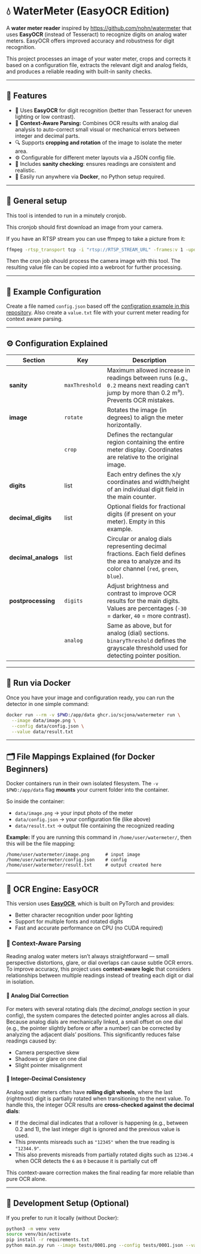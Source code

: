 # 💧 WaterMeter (EasyOCR Edition)

A **water meter reader** inspired by https://github.com/nohn/watermeter that uses **EasyOCR** (instead of Tesseract) to recognize digits on analog water meters. EasyOCR offers improved accuracy and robustness for digit recognition.

This project processes an image of your water meter, crops and corrects it based on a configuration file, extracts the relevant digit and analog fields, and produces a reliable reading with built-in sanity checks.

---

## 🚀 Features

* 🧠 Uses **EasyOCR** for digit recognition (better than Tesseract for uneven lighting or low contrast).
* 🔄 **Context-Aware Parsing:** Combines OCR results with analog dial analysis to auto-correct small visual or mechanical errors between integer and decimal parts.
* 🔍 Supports **cropping and rotation** of the image to isolate the meter area.
* ⚙️ Configurable for different meter layouts via a JSON config file.
* 🧮 Includes **sanity checking**: ensures readings are consistent and realistic.
* 🐳 Easily run anywhere via **Docker**, no Python setup required.

---

## 🔧 General setup

This tool is intended to run in a minutely cronjob. 

This cronjob should first download an image from your camera.

If you have an RTSP stream you can use ffmpeg to take a picture from it:
```sh
ffmpeg -rtsp_transport tcp -i "rtsp://RTSP_STREAM_URL" -frames:v 1 -update 1 -q:v 2 -y /output/path/for/image.png
```

Then the cron job should process the camera image with this tool. The resulting value file can be copied into a webroot for further processing.

---

## 🧩 Example Configuration

Create a file named `config.json` based off the [configration example in this repository](./config-example.json). Also create a `value.txt` file with your current meter reading for context aware parsing.

---

## ⚙️ Configuration Explained

| Section             | Key            | Description                                                                                                                                     |
| ------------------- | -------------- | ----------------------------------------------------------------------------------------------------------------------------------------------- |
| **sanity**          | `maxThreshold` | Maximum allowed increase in readings between runs (e.g., `0.2` means next reading can’t jump by more than 0.2 m³). Prevents OCR mistakes.       |
| **image**           | `rotate`       | Rotates the image (in degrees) to align the meter horizontally.                                                                                 |
|                     | `crop`         | Defines the rectangular region containing the entire meter display. Coordinates are relative to the original image.                             |
| **digits**          | list           | Each entry defines the x/y coordinates and width/height of an individual digit field in the main counter.                                       |
| **decimal_digits**  | list           | Optional fields for fractional digits (if present on your meter). Empty in this example.                                                        |
| **decimal_analogs** | list           | Circular or analog dials representing decimal fractions. Each field defines the area to analyze and its color channel (`red`, `green`, `blue`). |
| **postprocessing**  | `digits`       | Adjust brightness and contrast to improve OCR results for the main digits. Values are percentages (`-30` = darker, `40` = more contrast).       |
|                     | `analog`       | Same as above, but for analog (dial) sections. `binaryThreshold` defines the grayscale threshold used for detecting pointer position.           |

---

## 🐳 Run via Docker

Once you have your image and configuration ready, you can run the detector in one simple command:

```bash
docker run --rm -v $PWD:/app/data ghcr.io/scjona/watermeter run \
  --image data/image.png \
  --config data/config.json \
  --value data/result.txt
```

---

## 🗂️ File Mappings Explained (for Docker Beginners)

Docker containers run in their own isolated filesystem.
The `-v $PWD:/app/data` flag **mounts** your current folder into the container.

So inside the container:

* `data/image.png` → your input photo of the meter
* `data/config.json` → your configuration file (like above)
* `data/result.txt` → output file containing the recognized reading

**Example:**
If you are running this command in `/home/user/watermeter/`, then this will be the file mapping:

```
/home/user/watermeter/image.png      # input image
/home/user/watermeter/config.json    # config
/home/user/watermeter/result.txt     # output created here
```

---

## 🧠 OCR Engine: EasyOCR

This version uses [**EasyOCR**](https://github.com/JaidedAI/EasyOCR), which is built on PyTorch and provides:

* Better character recognition under poor lighting
* Support for multiple fonts and rotated digits
* Fast and accurate performance on CPU (no CUDA required)

### 🔹 Context-Aware Parsing

Reading analog water meters isn’t always straightforward — small perspective distortions, glare, or dial overlaps can cause subtle OCR errors.
To improve accuracy, this project uses **context-aware logic** that considers relationships between multiple readings instead of treating each digit or dial in isolation.

#### 🔹 Analog Dial Correction

For meters with several rotating dials (the *decimal_analogs* section in your config), the system compares the detected pointer angles across all dials.
Because analog dials are mechanically linked, a small offset on one dial (e.g., the pointer slightly before or after a number) can be corrected by analyzing the adjacent dials’ positions.
This significantly reduces false readings caused by:

* Camera perspective skew
* Shadows or glare on one dial
* Slight pointer misalignment

#### 🔹 Integer–Decimal Consistency

Analog water meters often have **rolling digit wheels**, where the last (rightmost) digit is partially rotated when transitioning to the next value.
To handle this, the integer OCR results are **cross-checked against the decimal dials**:

* If the decimal dial indicates that a rollover is happening (e.g., between 0.2 and 1), the last integer digit is ignored and the previous value is used.
* This prevents misreads such as `"12345"` when the true reading is `"12344.9"`.
* This also prevents misreads from partially rotated digits such as `12346.4` when OCR detects the `6` as `0` because it is partially cut off

This context-aware correction makes the final reading far more reliable than pure OCR alone.

---

## 🧪 Development Setup (Optional)

If you prefer to run it locally (without Docker):

```bash
python3 -m venv venv
source venv/bin/activate
pip install -r requirements.txt
python main.py run --image tests/0001.png --config tests/0001.json --value tests/0001.txt
```
